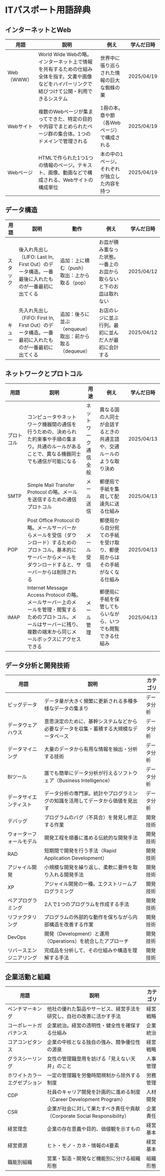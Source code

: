 # ITパスポート用語辞典

## インターネットとWeb
| 用語 | 説明 | 例え | 学んだ日時 |
|------|------|------|------------|
| Web（WWW） | World Wide Webの略。インターネット上で情報を共有するための仕組み全体を指す。文書や画像などをハイパーリンクで結びつけて公開・利用できるシステム | 世界中に張り巡らされた情報の巨大な蜘蛛の巣 | 2025/04/19 |
| Webサイト | 複数のWebページが集まってできた、特定の目的や内容でまとめられたページ群の集合体。1つのドメインで管理される | 1冊の本。章や節（各Webページ）で構成される | 2025/04/19 |
| Webページ | HTMLで作られた1つ1つの情報のページ。テキスト、画像、動画などで構成される、Webサイトの構成単位 | 本の中の1ページ。それぞれが独立した内容を持つ | 2025/04/19 |

## データ構造

| 用語 | 説明 | 動作 | 例え | 学んだ日時 |
|------|------|------|------|------------|
| スタック | 後入れ先出し（LIFO: Last In, First Out）のデータ構造。一番最後に入れたものが一番最初に出てくる | 追加：上に積む（push）<br>取出：上から取る（pop） | お皿が積み重なった状態。一番上のお皿から取らないと下のお皿は取れない | 2025/04/12 |
| キュー | 先入れ先出し（FIFO: First In, First Out）のデータ構造。一番最初に入れたものが一番最初に出てくる | 追加：後ろに並ぶ（enqueue）<br>取出：前から取る（dequeue） | お店のレジに並ぶ行列。最初に並んだ人が最初に会計する | 2025/04/12 |

## ネットワークとプロトコル

| 用語 | 説明 | 用途 | 例え | 学んだ日時 |
|------|------|------|------|------------|
| プロトコル | コンピュータやネットワーク機器間の通信を行うための、決められた約束事や手順の集まり。共通のルールがあることで、異なる機器同士でも通信が可能になる | ネットワーク通信全般 | 異なる国の人同士が会話するときの共通言語や、交通ルールのような取り決め | 2025/04/13 |
| SMTP | Simple Mail Transfer Protocol の略。メールを送信するための通信プロトコル | メール送信 | 郵便局で手紙を集荷して配達先に送る仕組み | 2025/04/13 |
| POP | Post Office Protocol の略。メールサーバーからメールを受信（ダウンロード）するためのプロトコル。基本的にサーバーからメールをダウンロードすると、サーバーからは削除される | メール受信 | 郵便局から自分宛ての手紙を受け取り、郵便局からはその手紙がなくなる仕組み | 2025/04/13 |
| IMAP | Internet Message Access Protocol の略。メールサーバー上のメールを管理・閲覧するためのプロトコル。メールはサーバーに残り、複数の端末から同じメールボックスにアクセスできる | メール管理 | 郵便局に手紙を保管してもらいながら、いつでも閲覧できる仕組み | 2025/04/13 |

## データ分析と開発技術
| 用語 | 説明 | カテゴリ |
|------|------|----------|
| ビッグデータ | データ量が大きく頻繁に更新される多種多様なデータの集まり | データ分析 |
| データウェアハウス | 意思決定のために、基幹システムなどから必要なデータを収集・蓄積する大規模なデータベース | データ分析 |
| データマイニング | 大量のデータから有用な情報を抽出・分析する技術 | データ分析 |
| BIツール | 誰でも簡単にデータ分析が行えるソフトウェア（Business Intelligence） | データ分析 |
| データサイエンティスト | データ分析の専門家。統計やプログラミングの知識を活用してデータから価値を見出す | データ分析 |
| デバッグ | プログラムのバグ（不具合）を発見し修正する作業 | 開発技術 |
| ウォーターフォールモデル | 開発工程を順番に進める伝統的な開発手法 | 開発技術 |
| RAD | 短期間で開発を行う手法（Rapid Application Development） | 開発技術 |
| アジャイル開発 | 小規模な開発を繰り返し、柔軟に要件を取り入れる開発手法 | 開発技術 |
| XP | アジャイル開発の一種。エクストリームプログラミング | 開発技術 |
| ペアプログラミング | 2人で1つのプログラムを作成する手法 | 開発技術 |
| リファクタリング | プログラムの外部的な動作を保ちながら内部構造を改善する作業 | 開発技術 |
| DevOps | 開発（Development）と運用（Operations）を統合したアプローチ | 開発技術 |
| リバースエンジニアリング | 完成品を分析して、その仕組みや構造を理解する手法 | 開発技術 |

## 企業活動と組織
| 用語 | 説明 | カテゴリ |
|------|------|----------|
| ベンチマーキング | 他社の優れた製品やサービス、経営手法を研究し、自社の改善に活かす手法 | 経営戦略 |
| コーポレートガバナンス | 企業統治。経営の透明性・健全性を確保する仕組み | 企業統治 |
| コアコンピタンス | 企業の中核となる独自の強み、競争優位性の源泉 | 経営戦略 |
| グラスシーリング | 女性の管理職登用を妨げる「見えない天井」のこと | 人事管理 |
| ホワイトカラーエグゼプション | 一定の管理職を労働時間規制から除外する制度 | 労務管理 |
| CDP | 社員のキャリア開発を計画的に進める制度（Career Development Program） | 人材開発 |
| CSR | 企業が社会に対して果たすべき責任や貢献（Corporate Social Responsibility） | 企業責任 |
| 経営理念 | 企業の存在意義や目的、価値観を示すもの | 経営基本 |
| 経営資源 | ヒト・モノ・カネ・情報の4要素 | 経営基本 |
| 職能別組織 | 営業・製造・開発など機能別に分ける組織形態 | 組織形態 |